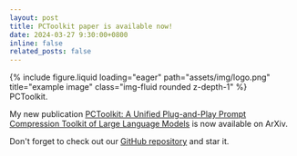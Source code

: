 ```yaml
---
layout: post
title: PCToolkit paper is available now!
date: 2024-03-27 9:30:00+0800
inline: false
related_posts: false
---
```


<div class="row">
    <div class="col-sm mt-3 mt-md-0">
        {% include figure.liquid loading="eager" path="assets/img/logo.png" title="example image" class="img-fluid rounded z-depth-1" %}
    </div>
</div>
<div class="caption">
    PCToolkit.
</div>

My new publication <u><a href='https://arxiv.org/abs/2403.17411'>PCToolkit: A Unified Plug-and-Play Prompt Compression Toolkit of Large Language Models</a></u> is now available on ArXiv.

Don't forget to check out our <a href='https://github.com/3DAgentWorld/Toolkit-for-Prompt-Compression'>GitHub repository</a> and star it.

